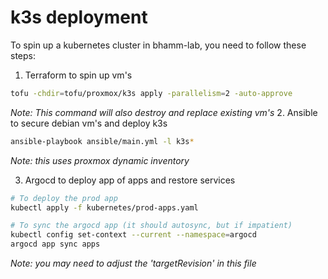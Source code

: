 # k3s deployment
To spin up a kubernetes cluster in bhamm-lab, you need to follow these steps:
1. Terraform to spin up vm's
```bash
tofu -chdir=tofu/proxmox/k3s apply -parallelism=2 -auto-approve
```
*Note: This command will also destroy and replace existing vm's*
2. Ansible to secure debian vm's and deploy k3s
```bash
ansible-playbook ansible/main.yml -l k3s*
```
*Note: this uses proxmox dynamic inventory*

3. Argocd to deploy app of apps and restore services
```bash
# To deploy the prod app
kubectl apply -f kubernetes/prod-apps.yaml

# To sync the argocd app (it should autosync, but if impatient)
kubectl config set-context --current --namespace=argocd
argocd app sync apps
```
*Note: you may need to adjust the 'targetRevision' in this file*
